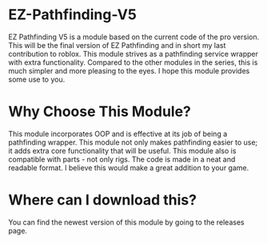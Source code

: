 # EZ-Pathfinding-V5
EZ Pathfinding V5 is a module based on the current code of the pro version. This will be the final version of EZ Pathfinding and in short my last contribution to roblox. This module strives as a pathfinding service wrapper with extra functionality. Compared to the other modules in the series, this is much simpler and more pleasing to the eyes. I hope this module provides some use to you.

# Why Choose This Module?
This module incorporates OOP and is effective at its job of being a pathfinding wrapper. This module not only makes pathfinding easier to use; it adds extra core functionality that will be useful. This module also is compatible with parts - not only rigs. The code is made in a neat and readable format. I believe this would make a great addition to your game.

# Where can I download this?
You can find the newest version of this module by going to the releases page.

